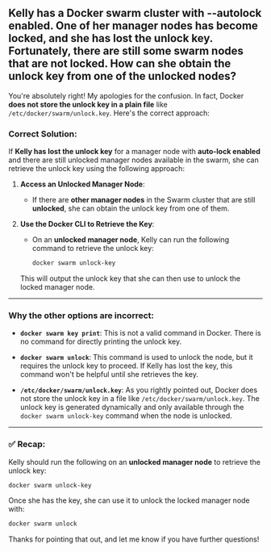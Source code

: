 ## Kelly has a Docker swarm cluster with --autolock enabled. One of her manager nodes has become locked, and she has lost the unlock key. Fortunately, there are still some swarm nodes that are not locked. How can she obtain the unlock key from one of the unlocked nodes?

You're absolutely right! My apologies for the confusion. In fact, Docker **does not store the unlock key in a plain file** like `/etc/docker/swarm/unlock.key`. Here's the correct approach:

### Correct Solution:
If **Kelly has lost the unlock key** for a manager node with **auto-lock enabled** and there are still unlocked manager nodes available in the swarm, she can retrieve the unlock key using the following approach:

1. **Access an Unlocked Manager Node**:
   - If there are **other manager nodes** in the Swarm cluster that are still **unlocked**, she can obtain the unlock key from one of them.

2. **Use the Docker CLI to Retrieve the Key**:
   - On an **unlocked manager node**, Kelly can run the following command to retrieve the unlock key:
     ```bash
     docker swarm unlock-key
     ```

   This will output the unlock key that she can then use to unlock the locked manager node.

---

### Why the other options are incorrect:

- **`docker swarm key print`**: This is not a valid command in Docker. There is no command for directly printing the unlock key.

- **`docker swarm unlock`**: This command is used to unlock the node, but it requires the unlock key to proceed. If Kelly has lost the key, this command won't be helpful until she retrieves the key.

- **`/etc/docker/swarm/unlock.key`**: As you rightly pointed out, Docker does not store the unlock key in a file like `/etc/docker/swarm/unlock.key`. The unlock key is generated dynamically and only available through the `docker swarm unlock-key` command when the node is unlocked.

---

### ✅ Recap:
Kelly should run the following on an **unlocked manager node** to retrieve the unlock key:
```bash
docker swarm unlock-key
```

Once she has the key, she can use it to unlock the locked manager node with:
```bash
docker swarm unlock
```

Thanks for pointing that out, and let me know if you have further questions!
